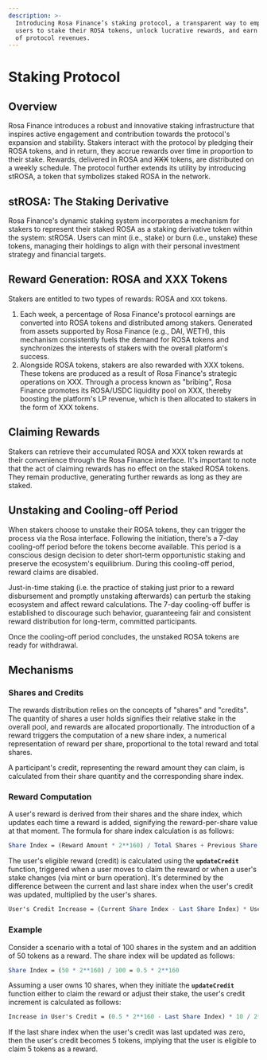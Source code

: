 ```yaml
---
description: >-
  Introducing Rosa Finance’s staking protocol, a transparent way to empower
  users to stake their ROSA tokens, unlock lucrative rewards, and earn a share
  of protocol revenues.
---
```


# Staking Protocol

## Overview

Rosa Finance introduces a robust and innovative staking infrastructure that inspires active engagement and contribution towards the protocol's expansion and stability. Stakers interact with the protocol by pledging their ROSA tokens, and in return, they accrue rewards over time in proportion to their stake. Rewards, delivered in ROSA and ~~XXX~~ tokens, are distributed on a weekly schedule. The protocol further extends its utility by introducing stROSA, a token that symbolizes staked ROSA in the network.

## **stROSA: The Staking Derivative**

Rosa Finance's dynamic staking system incorporates a mechanism for stakers to represent their staked ROSA as a staking derivative token within the system: stROSA. Users can mint (i.e., stake) or burn (i.e., unstake) these tokens, managing their holdings to align with their personal investment strategy and financial targets.

## **Reward Generation: ROSA and XXX Tokens**

Stakers are entitled to two types of rewards: ROSA and `XXX` tokens.

1. Each week, a percentage of Rosa Finance's protocol earnings are converted into ROSA tokens and distributed among stakers. Generated from assets supported by Rosa Finance (e.g., DAI, WETH), this mechanism consistently fuels the demand for ROSA tokens and synchronizes the interests of stakers with the overall platform's success.
2. Alongside ROSA tokens, stakers are also rewarded with XXX tokens. These tokens are produced as a result of Rosa Finance's strategic operations on XXX. Through a process known as "bribing", Rosa Finance promotes its ROSA/USDC liquidity pool on XXX, thereby boosting the platform's LP revenue, which is then allocated to stakers in the form of XXX tokens.

## **Claiming Rewards**

Stakers can retrieve their accumulated ROSA and XXX token rewards at their convenience through the Rosa Finance interface. It's important to note that the act of claiming rewards has no effect on the staked ROSA tokens. They remain productive, generating further rewards as long as they are staked.

## **Unstaking and Cooling-off Period**

When stakers choose to unstake their ROSA tokens, they can trigger the process via the Rosa interface. Following the initiation, there's a 7-day cooling-off period before the tokens become available. This period is a conscious design decision to deter short-term opportunistic staking and preserve the ecosystem's equilibrium. During this cooling-off period, reward claims are disabled.

Just-in-time staking (i.e. the practice of staking just prior to a reward disbursement and promptly unstaking afterwards) can perturb the staking ecosystem and affect reward calculations. The 7-day cooling-off buffer is established to discourage such behavior, guaranteeing fair and consistent reward distribution for long-term, committed participants.

Once the cooling-off period concludes, the unstaked ROSA tokens are ready for withdrawal.

## **Mechanisms**

### **Shares and Credits**

The rewards distribution relies on the concepts of "shares" and "credits". The quantity of shares a user holds signifies their relative stake in the overall pool, and rewards are allocated proportionally. The introduction of a reward triggers the computation of a new share index, a numerical representation of reward per share, proportional to the total reward and total shares.

A participant's credit, representing the reward amount they can claim, is calculated from their share quantity and the corresponding share index.

### **Reward Computation**

A user's reward is derived from their shares and the share index, which updates each time a reward is added, signifying the reward-per-share value at that moment. The formula for share index calculation is as follows:

```mathematica
Share Index = (Reward Amount * 2**160) / Total Shares + Previous Share Index
```

The user's eligible reward (credit) is calculated using the **`updateCredit`** function, triggered when a user moves to claim the reward or when a user's stake changes (via mint or burn operation). It's determined by the difference between the current and last share index when the user's credit was updated, multiplied by the user's shares.

```mathematica
User's Credit Increase = (Current Share Index - Last Share Index) * User's Share
```

### **Example**

Consider a scenario with a total of 100 shares in the system and an addition of 50 tokens as a reward. The share index will be updated as follows:

```mathematica
Share Index = (50 * 2**160) / 100 = 0.5 * 2**160
```

Assuming a user owns 10 shares, when they initiate the **`updateCredit`** function either to claim the reward or adjust their stake, the user's credit increment is calculated as follows:

```mathematica
Increase in User's Credit = (0.5 * 2**160 - Last Share Index) * 10 / 2**160
```

If the last share index when the user's credit was last updated was zero, then the user's credit becomes 5 tokens, implying that the user is eligible to claim 5 tokens as a reward.
